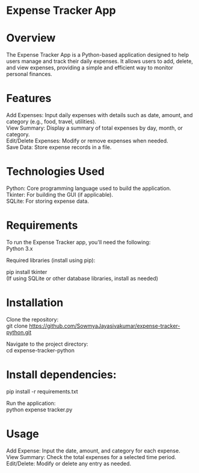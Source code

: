# Expense Tracker App
# Overview
The Expense Tracker App is a Python-based application designed to help users manage and track their daily expenses. It allows users to add, delete, and view expenses, providing a simple and efficient way to monitor personal finances.

# Features
Add Expenses: Input daily expenses with details such as date, amount, and category (e.g., food, travel, utilities).  
View Summary: Display a summary of total expenses by day, month, or category.  
Edit/Delete Expenses: Modify or remove expenses when needed.  
Save Data: Store expense records in a file.   

# Technologies Used
Python: Core programming language used to build the application.  
Tkinter: For building the GUI (if applicable).  
SQLite: For storing expense data.  

# Requirements
To run the Expense Tracker app, you'll need the following:  
Python 3.x  

Required libraries (install using pip):  

pip install tkinter  
(If using SQLite or other database libraries, install as needed)  

# Installation
Clone the repository:  
git clone https://github.com/SowmyaJayasivakumar/expense-tracker-python.git  

Navigate to the project directory:  
cd expense-tracker-python  

# Install dependencies:
pip install -r requirements.txt  

Run the application:  
python expense tracker.py  

# Usage
Add Expense: Input the date, amount, and category for each expense.  
View Summary: Check the total expenses for a selected time period.  
Edit/Delete: Modify or delete any entry as needed.  
